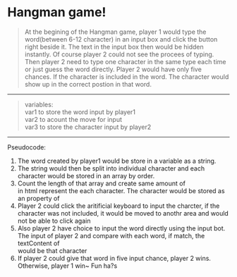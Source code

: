 # Hangman game!  

>At the begining of the Hangman game, player 1 would type the word(between 6-12 character) in an input box and click the button right beside it. The text in the input box then would be hidden instantly. Of course player 2 could not see the procees of typing. Then player 2 need to type one character in the same type each time or just guess the word directly. Player 2 would have only five chances. If the character is included in the word. The character would show up in the correct postion in that word. 
____________


>variables:  
var1 to store the word input by player1  
var2 to acount the move for input  
var3 to store the character input by player2  

---------------------------------------------------
Pseudocode:

1. The word created by player1 would be store in a variable as a string.
2. The string would then be split into individual character and each character would be stored in an array by order.
3. Count the length of that array and create same amount of <div> in html represent the each character. The character would be stored as an property of <div> 
4. Player 2 could click the aritificial keyboard to input the charcter, if the character was not included, it would be moved to anothr area and would not be able to click again
5. Also player 2 have choice to input the word directly using the input bot. The input of player 2 and compare with each word, if match, the textContent of <div> would be that character
6. If player 2 could give that word in five input chance, player 2 wins. Otherwise, player 1 win~  Fun ha?s